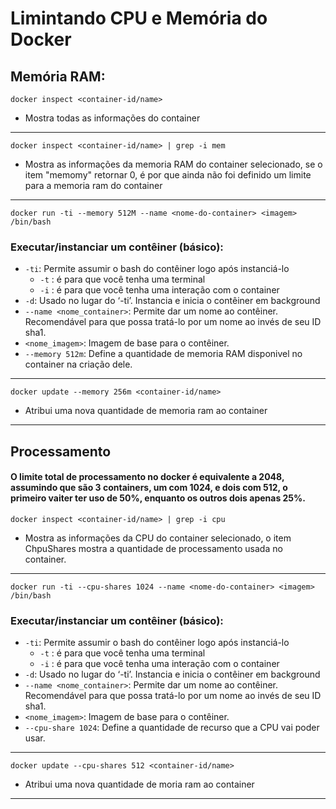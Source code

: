 # Limintando CPU e Memória do Docker

## Memória RAM:


```docker inspect <container-id/name> ```

* Mostra todas as informações do container 
---

```docker inspect <container-id/name> | grep -i mem```

* Mostra as informações da memoria RAM do container selecionado, se o item "memomy" retornar 0, é por que ainda não foi definido um limite para a memoria ram do container
---

```docker run -ti --memory 512M --name <nome-do-container> <imagem> /bin/bash```
### Executar/instanciar um contêiner (básico):

* ```-ti```: Permite assumir o bash do contêiner logo após instanciá-lo
    * ```-t``` : é para que você tenha uma terminal
    * ```-i``` : é para que você tenha uma interação com o container
* ```-d```: Usado no lugar do ‘-ti’. Instancia e inicia o contêiner em background
* ```--name <nome_container>```: Permite dar um nome ao contêiner. Recomendável para que possa tratá-lo por um nome ao invés de seu ID sha1.
* ```<nome_imagem>```: Imagem de base para o contêiner.
* ```--memory 512m```: Define a quantidade de memoria RAM disponivel no container na criação dele.

---

```docker update --memory 256m <container-id/name> ```

* Atribui uma nova quantidade de memoria ram ao container
---

## Processamento

#### O limite total de processamento no docker é equivalente a 2048, assumindo que são 3 containers, um com 1024, e dois com 512, o primeiro vaiter ter uso de 50%, enquanto os outros dois apenas 25%.



```docker inspect <container-id/name> | grep -i cpu```

* Mostra as informações da CPU do container selecionado, o item ChpuShares mostra a quantidade de processamento usada no container.
---

```docker run -ti --cpu-shares 1024 --name <nome-do-container> <imagem> /bin/bash```
### Executar/instanciar um contêiner (básico):

* ```-ti```: Permite assumir o bash do contêiner logo após instanciá-lo
    * ```-t``` : é para que você tenha uma terminal
    * ```-i``` : é para que você tenha uma interação com o container
* ```-d```: Usado no lugar do ‘-ti’. Instancia e inicia o contêiner em background
* ```--name <nome_container>```: Permite dar um nome ao contêiner. Recomendável para que possa tratá-lo por um nome ao invés de seu ID sha1.
* ```<nome_imagem>```: Imagem de base para o contêiner.
* ```--cpu-share 1024```: Define a quantidade de recurso que a CPU vai poder usar.

---

```docker update --cpu-shares 512 <container-id/name> ```

* Atribui uma nova quantidade de moria ram ao container
---